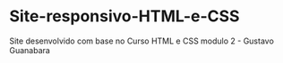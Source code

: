 # Site-responsivo-HTML-e-CSS

Site desenvolvido com base no Curso HTML e CSS modulo 2 - Gustavo Guanabara
